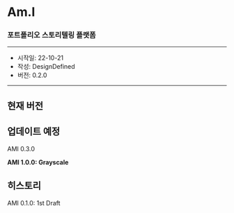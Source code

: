 # Am.I
### 포트폴리오 스토리텔링 플랫폼

---
- 시작일: 22-10-21
- 작성: DesignDefined
- 버전: 0.2.0
---

## 현재 버전



## 업데이트 예정

AMI 0.3.0

__AMI 1.0.0: Grayscale__




## 히스토리 

AMI 0.1.0: 1st Draft